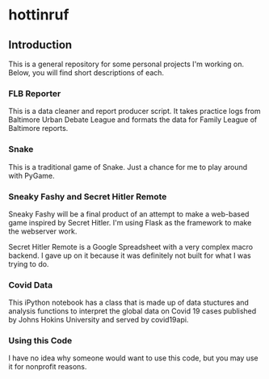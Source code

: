 # hottinruf

## Introduction
This is a general repository for some personal projects I'm working on.
Below, you will find short descriptions of each.  

### FLB Reporter 
This is a data cleaner and report producer script. It takes practice logs
from Baltimore Urban Debate League and formats the data for Family League
of Baltimore reports.

### Snake
This is a traditional game of Snake. Just a chance for me to play around
with PyGame.

### Sneaky Fashy and Secret Hitler Remote
Sneaky Fashy will be a final product of an attempt to make a web-based
game inspired by Secret Hitler. I'm using Flask as the framework to 
make the webserver work. 

Secret Hitler Remote is a Google Spreadsheet
with a very complex macro backend. I gave up on it because it was 
definitely not built for what I was trying to do.

### Covid Data
This iPython notebook has a class that is made up of data stuctures
and analysis functions to interpret the global data on Covid 19 cases
published by Johns Hokins University and served by covid19api.

### Using this Code
I have no idea why someone would want to use this code, but you may use it 
for nonprofit reasons. 
